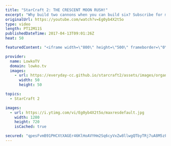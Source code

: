 ```yaml
---
title: "StarCraft 2: THE CRESCENT MOON RUSH!"
excerpt: "Why build two cannons when you can build six? Subscribe for more videos: http://lowko.tv/youtube Four Stargate Proxy: https://goo.gl/8YTKIv  Just your regular Silver League Protoss vs Terran. In this Protoss decides to open up with Cannons and Dark Templar. While Terran gets very far ahead in supply"
originalUrl: https://youtube.com/watch?v=Eg0yb4X2t5o
type: video
length: PT12M11S
publishedDateTime: 2017-04-13T09:01:26Z
heat: 50

featuredContent: "<iframe width=\"800\" height=\"500\" frameborder=\"0\" src=\"https://www.youtube.com/embed/Eg0yb4X2t5o\" allow=\"accelerometer; autoplay; encrypted-media; gyroscope; picture-in-picture\" allowfullscreen></iframe>"

provider:
  name: LowkoTV
  domain: lowko.tv
  images:
    - url: https://everyday-cc.github.io/starcraft2/assets/images/organizations/lowko.tv-50x50.jpg
      width: 50
      height: 50

topics:
  - StarCraft 2

images:
  - url: https://i.ytimg.com/vi/Eg0yb4X2t5o/maxresdefault.jpg
    width: 1280
    height: 720
    isCached: true

secured: "qpesFvmB91PHCXtXAGEr46KlHoAVYHm2Sq6cyVxZw8llwgQTbyTRj7uA8M5zFz1Ztu3U/IufIiNXOXr5RJ6HRbMySA4SER+gmaqcbQkx60xrjZJmPUuDp9GugSpA90f3CVwMIXGM54F90FrgllCBhZs+ysMmptJ32PmlUC3jO1AHSKZg6U/yazBx8QLoVfwKsgsU/RA1bbV+nVE352rywI+E72qgpPzzt1UG8H1guO8qh8PhJGKum7eWMft8XNJ7RThumfEfVbnM3wuavR/eppktJUAbNcPqxgfsTPAbBHQbrcdXUXfEsMSITnI+/tyOHcGwnshVL1eQp1kXRBh2NcdBOjkUrIC0N+ehmtKbk5UBPqL2UsNx+aUlS//67YuzTIzye5ik3DQaPlPR9Upzk+jBmiZvxOvJkJNIP8xHvQ+L/bhas/a4ll4gZ3YvdHWl;3Y8Qk7lKztUQTu+re5/16g=="
---
```



